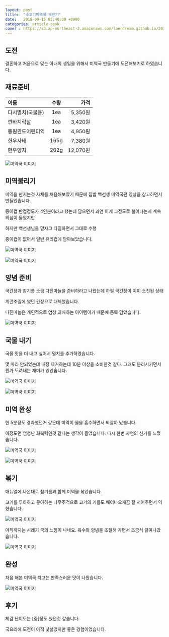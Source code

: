 ```yaml
---
layout: post
title:  "소고기미역국 도전기"
date:   2019-09-15 03:40:00 +0900
categories: article cook
cover : https://s3.ap-northeast-2.amazonaws.com/laerdream.github.io/2019-09-15/0915_seaweedsoup_0.jpg
---
```


## 도전

결혼하고 처음으로 맞는 아내의 생일을 위해서 미역국 만들기에 도전해보기로 하였습니다.

## 재료준비

| 이름 | 수량 | 가격 |
|:--------|:--------:|--------:|
| 다시멸치(국물용) | 1ea | 5,350원 |
| 깐바지락살  | 1ea | 3,420원 |
| 동원완도어린미역  | 1ea | 4,950원 |
| 한우사태  | 165g | 7,380원 |
| 한우양지  |  202g | 12,070원 |

![미역국 이미지](https://s3.ap-northeast-2.amazonaws.com/laerdream.github.io/2019-09-15/0915_seaweedsoup_0.jpg)

## 미역불리기

미역을 만지는것 자체를 처음해보았기 때문에 집밥 백선생 미역국편 영상을 참고하면서 만들었습니다.

종이컵 반컵정도가 4인분이라고 했는데 담으면서 과연 이게 그정도로 불어나는지 계속 의심이 들었지만

하지만 백선생님을 믿자고 다짐하면서 그대로 수행

종이컵이 없어서 일반 유리컵에 담아보았습니다.

![미역국 이미지](https://s3.ap-northeast-2.amazonaws.com/laerdream.github.io/2019-09-15/0915_seaweedsoup_1.jpg)

![미역국 이미지](https://s3.ap-northeast-2.amazonaws.com/laerdream.github.io/2019-09-15/0915_seaweedsoup_2.jpg)

## 양념 준비

국간장과 참기름 소금 다진마늘을 준비하라고 나왔는데 하필 국간장이 이미 소진된 상태

계란조림에 썼던 간장으로 대체했습니다.

다진마늘은 개인적으로 엄청 최애하는 아이템이기 때문에 듬뿍 담았습니다.

![미역국 이미지](https://s3.ap-northeast-2.amazonaws.com/laerdream.github.io/2019-09-15/0915_seaweedsoup_3.jpg)

## 국물 내기

국물 맛을 더 내고 싶어서 멸치를 추가하였습니다.

몇 마리 안되었는데 내장 제거하는데 10분 이상을 소비한것 같다. 그래도 분리시키면서 뭔가 도려내는 재미가 있었습니다.

![미역국 이미지](https://s3.ap-northeast-2.amazonaws.com/laerdream.github.io/2019-09-15/0915_seaweedsoup_5.jpg)

![미역국 이미지](https://s3.ap-northeast-2.amazonaws.com/laerdream.github.io/2019-09-15/0915_seaweedsoup_7.jpg)

## 미역 완성

한 5분정도 경과했던거 같은데 미역이 물을 흡수하면서 되살아 났습니다.

이정도면 엄청난 회복력인것 같다는 생각이 들었습니다. 다시 한번 자연의 신기를 느꼈습니다.

![미역국 이미지](https://s3.ap-northeast-2.amazonaws.com/laerdream.github.io/2019-09-15/0915_seaweedsoup_4.jpg)

![미역국 이미지](https://s3.ap-northeast-2.amazonaws.com/laerdream.github.io/2019-09-15/0915_seaweedsoup_6.jpg)

## 볶기

매뉴얼에 나온대로 참기름과 함께 미역을 볶았습니다.

고기를 투하하고 좋아하는 나무주걱으로 고기의 기름도 배어나오게끔 잘 저어주면서 익혔습니다.

![미역국 이미지](https://s3.ap-northeast-2.amazonaws.com/laerdream.github.io/2019-09-15/0915_seaweedsoup_8.jpg)

아직까지는 시레기 국의 느낌이 나네요. 육수와 양념을 조절해 가면서 조금식 끓여나갔습니다.

![미역국 이미지](https://s3.ap-northeast-2.amazonaws.com/laerdream.github.io/2019-09-15/0915_seaweedsoup_9.jpg)

## 완성

처음 해본 미역국 치고는 만족스러운 맛이 나왔습니다.

![미역국 이미지](https://s3.ap-northeast-2.amazonaws.com/laerdream.github.io/2019-09-15/0915_seaweedsoup_10.jpg)

## 후기
체감 난이도는 [중]정도 였던것 같습니다.

국요리에 도전이 아직 낯설었지만 좋은 경험이었습니다.
